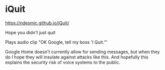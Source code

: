 # iQuit

https://ndesmic.github.io/iQuit/

Hope you didn't just quit

Plays audio clip "OK Google, tell my boss 'I Quit.'"  

Google Home doesn't currently allow for sending messages, but when they do I hope they will insulate against attacks like this.  And hopefully this explains the security risk of voice systems to the public.
